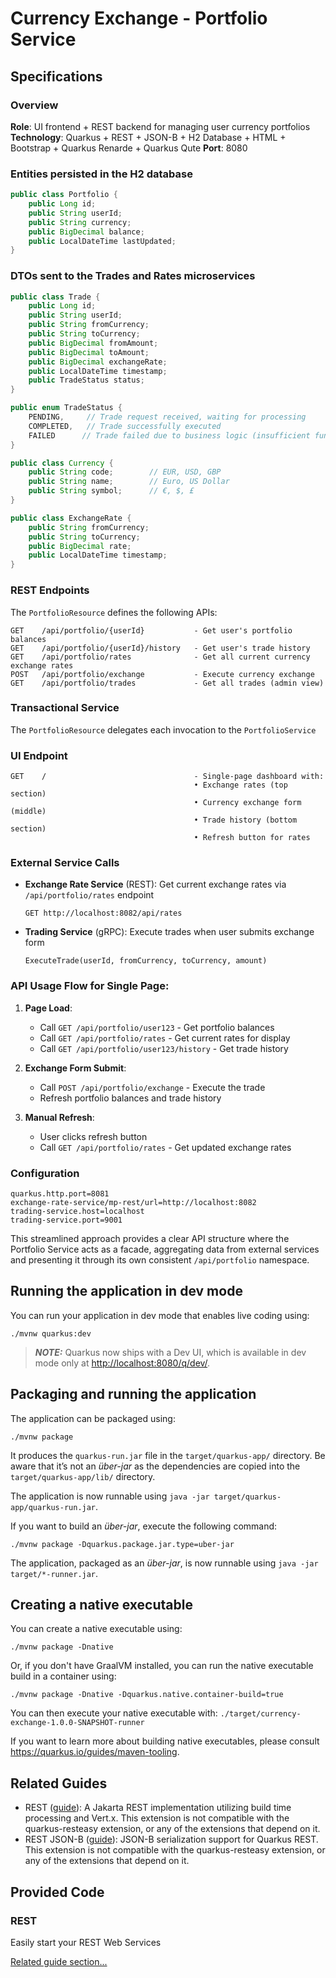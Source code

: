 # Currency Exchange - Portfolio Service

## Specifications 

### Overview
**Role**: UI frontend + REST backend for managing user currency portfolios
**Technology**: Quarkus + REST + JSON-B + H2 Database + HTML + Bootstrap + Quarkus Renarde + Quarkus Qute
**Port**: 8080

### Entities persisted in the H2 database

```java
public class Portfolio {
    public Long id;
    public String userId;
    public String currency;
    public BigDecimal balance;
    public LocalDateTime lastUpdated;
}
```

### DTOs sent to the Trades and Rates microservices

```java
public class Trade {
    public Long id;
    public String userId;
    public String fromCurrency;
    public String toCurrency;
    public BigDecimal fromAmount;
    public BigDecimal toAmount;
    public BigDecimal exchangeRate;
    public LocalDateTime timestamp;
    public TradeStatus status;
}

public enum TradeStatus {
    PENDING,     // Trade request received, waiting for processing
    COMPLETED,   // Trade successfully executed
    FAILED      // Trade failed due to business logic (insufficient funds, invalid currency, etc.)
}

public class Currency {
    public String code;        // EUR, USD, GBP
    public String name;        // Euro, US Dollar
    public String symbol;      // €, $, £
}

public class ExchangeRate {
    public String fromCurrency;
    public String toCurrency;
    public BigDecimal rate;
    public LocalDateTime timestamp;
}
```

### REST Endpoints

The `PortfolioResource` defines the following APIs:

```
GET    /api/portfolio/{userId}           - Get user's portfolio balances
GET    /api/portfolio/{userId}/history   - Get user's trade history
GET    /api/portfolio/rates              - Get all current currency exchange rates
POST   /api/portfolio/exchange           - Execute currency exchange
GET    /api/portfolio/trades             - Get all trades (admin view)
```

### Transactional Service

The `PortfolioResource` delegates each invocation to the `PortfolioService`


### UI Endpoint
```
GET    /                                 - Single-page dashboard with:
                                         • Exchange rates (top section)
                                         • Currency exchange form (middle)
                                         • Trade history (bottom section)
                                         • Refresh button for rates
```

### External Service Calls
- **Exchange Rate Service** (REST): Get current exchange rates via `/api/portfolio/rates` endpoint
  ```
  GET http://localhost:8082/api/rates
  ```
- **Trading Service** (gRPC): Execute trades when user submits exchange form
  ```
  ExecuteTrade(userId, fromCurrency, toCurrency, amount)
  ```

### API Usage Flow for Single Page:
1. **Page Load**:
    - Call `GET /api/portfolio/user123` - Get portfolio balances
    - Call `GET /api/portfolio/rates` - Get current rates for display
    - Call `GET /api/portfolio/user123/history` - Get trade history

2. **Exchange Form Submit**:
    - Call `POST /api/portfolio/exchange` - Execute the trade
    - Refresh portfolio balances and trade history

3. **Manual Refresh**:
    - User clicks refresh button
    - Call `GET /api/portfolio/rates` - Get updated exchange rates

### Configuration
```properties
quarkus.http.port=8081
exchange-rate-service/mp-rest/url=http://localhost:8082
trading-service.host=localhost
trading-service.port=9001
```

This streamlined approach provides a clear API structure where the Portfolio Service acts as a facade, aggregating data from external services and presenting it through its own consistent `/api/portfolio` namespace.

## Running the application in dev mode

You can run your application in dev mode that enables live coding using:

```shell script
./mvnw quarkus:dev
```

> **_NOTE:_**  Quarkus now ships with a Dev UI, which is available in dev mode only at <http://localhost:8080/q/dev/>.

## Packaging and running the application

The application can be packaged using:

```shell script
./mvnw package
```

It produces the `quarkus-run.jar` file in the `target/quarkus-app/` directory.
Be aware that it’s not an _über-jar_ as the dependencies are copied into the `target/quarkus-app/lib/` directory.

The application is now runnable using `java -jar target/quarkus-app/quarkus-run.jar`.

If you want to build an _über-jar_, execute the following command:

```shell script
./mvnw package -Dquarkus.package.jar.type=uber-jar
```

The application, packaged as an _über-jar_, is now runnable using `java -jar target/*-runner.jar`.

## Creating a native executable

You can create a native executable using:

```shell script
./mvnw package -Dnative
```

Or, if you don't have GraalVM installed, you can run the native executable build in a container using:

```shell script
./mvnw package -Dnative -Dquarkus.native.container-build=true
```

You can then execute your native executable with: `./target/currency-exchange-1.0.0-SNAPSHOT-runner`

If you want to learn more about building native executables, please consult <https://quarkus.io/guides/maven-tooling>.

## Related Guides

- REST ([guide](https://quarkus.io/guides/rest)): A Jakarta REST implementation utilizing build time processing and Vert.x. This extension is not compatible with the quarkus-resteasy extension, or any of the extensions that depend on it.
- REST JSON-B ([guide](https://quarkus.io/guides/rest#json-serialisation)): JSON-B serialization support for Quarkus REST. This extension is not compatible with the quarkus-resteasy extension, or any of the extensions that depend on it.

## Provided Code

### REST

Easily start your REST Web Services

[Related guide section...](https://quarkus.io/guides/getting-started-reactive#reactive-jax-rs-resources)

